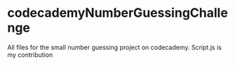 # codecademyNumberGuessingChallenge
All files for the small number guessing project on codecademy. Script.js is my contribution

